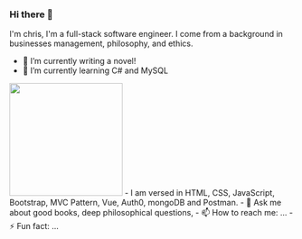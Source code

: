 ### Hi there 👋

<!--
**chris-hildebrandt/chris-hildebrandt** is a ✨ _special_ ✨ repository because its `README.md` (this file) appears on your GitHub profile. -->

I'm chris, I'm a full-stack software engineer. I come from a background in businesses management, philosophy, and ethics.

- 🔭 I’m currently writing a novel!
- 🌱 I’m currently learning C# and MySQL
<img src="https://user-images.githubusercontent.com/107886286/189499389-2d50e013-67a7-44fe-a931-657083a579ff.gif" height="200" width="auto">
  - I am versed in HTML, CSS, JavaScript, Bootstrap, MVC Pattern, Vue, Auth0, mongoDB and Postman.
- 💬 Ask me about good books, deep philosophical questions, <!--and your sister-->
- 📫 How to reach me: ...
- ⚡ Fun fact: ...

